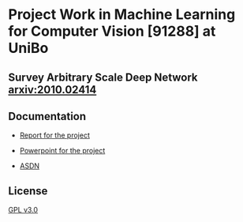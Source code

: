 # Project Work in Machine Learning for Computer Vision [91288] at UniBo
## Survey Arbitrary Scale Deep Network [arxiv:2010.02414](https://arxiv.org/abs/2010.02414)

## Documentation

- [Report for the project](report/report/report.pdf)
- [Powerpoint for the project](report/powerpoint/powerpoint.pdf)

- [ASDN](src/models/ASDN.py)


## License
[GPL v3.0](LICENSE)
